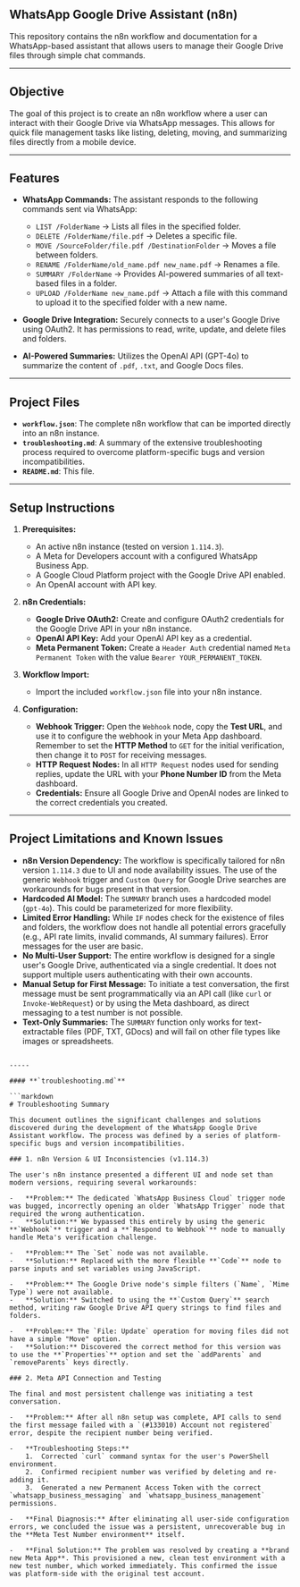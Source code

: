 ## **WhatsApp Google Drive Assistant (n8n)**

This repository contains the n8n workflow and documentation for a WhatsApp-based assistant that allows users to manage their Google Drive files through simple chat commands.

---

## Objective

The goal of this project is to create an n8n workflow where a user can interact with their Google Drive via WhatsApp messages. This allows for quick file management tasks like listing, deleting, moving, and summarizing files directly from a mobile device.

---

## Features

* **WhatsApp Commands:** The assistant responds to the following commands sent via WhatsApp:
    * `LIST /FolderName` → Lists all files in the specified folder.
    * `DELETE /FolderName/file.pdf` → Deletes a specific file.
    * `MOVE /SourceFolder/file.pdf /DestinationFolder` → Moves a file between folders.
    * `RENAME /FolderName/old_name.pdf new_name.pdf` → Renames a file.
    * `SUMMARY /FolderName` → Provides AI-powered summaries of all text-based files in a folder.
    * `UPLOAD /FolderName new_name.pdf` → Attach a file with this command to upload it to the specified folder with a new name.

* **Google Drive Integration:** Securely connects to a user's Google Drive using OAuth2. It has permissions to read, write, update, and delete files and folders.

* **AI-Powered Summaries:** Utilizes the OpenAI API (GPT-4o) to summarize the content of `.pdf`, `.txt`, and Google Docs files.

---

## Project Files

* **`workflow.json`**: The complete n8n workflow that can be imported directly into an n8n instance.
* **`troubleshooting.md`**: A summary of the extensive troubleshooting process required to overcome platform-specific bugs and version incompatibilities.
* **`README.md`**: This file.

---

## Setup Instructions

1.  **Prerequisites:**
    * An active n8n instance (tested on version `1.114.3`).
    * A Meta for Developers account with a configured WhatsApp Business App.
    * A Google Cloud Platform project with the Google Drive API enabled.
    * An OpenAI account with API key.

2.  **n8n Credentials:**
    * **Google Drive OAuth2:** Create and configure OAuth2 credentials for the Google Drive API in your n8n instance.
    * **OpenAI API Key:** Add your OpenAI API key as a credential.
    * **Meta Permanent Token:** Create a `Header Auth` credential named `Meta Permanent Token` with the value `Bearer YOUR_PERMANENT_TOKEN`.

3.  **Workflow Import:**
    * Import the included `workflow.json` file into your n8n instance.

4.  **Configuration:**
    * **Webhook Trigger:** Open the `Webhook` node, copy the **Test URL**, and use it to configure the webhook in your Meta App dashboard. Remember to set the **HTTP Method** to `GET` for the initial verification, then change it to `POST` for receiving messages.
    * **HTTP Request Nodes:** In all `HTTP Request` nodes used for sending replies, update the URL with your **Phone Number ID** from the Meta dashboard.
    * **Credentials:** Ensure all Google Drive and OpenAI nodes are linked to the correct credentials you created.

---

## Project Limitations and Known Issues

* **n8n Version Dependency:** The workflow is specifically tailored for n8n version `1.114.3` due to UI and node availability issues. The use of the generic `Webhook` trigger and `Custom Query` for Google Drive searches are workarounds for bugs present in that version.
* **Hardcoded AI Model:** The `SUMMARY` branch uses a hardcoded model (`gpt-4o`). This could be parameterized for more flexibility.
* **Limited Error Handling:** While `IF` nodes check for the existence of files and folders, the workflow does not handle all potential errors gracefully (e.g., API rate limits, invalid commands, AI summary failures). Error messages for the user are basic.
* **No Multi-User Support:** The entire workflow is designed for a single user's Google Drive, authenticated via a single credential. It does not support multiple users authenticating with their own accounts.
* **Manual Setup for First Message:** To initiate a test conversation, the first message must be sent programmatically via an API call (like `curl` or `Invoke-WebRequest`) or by using the Meta dashboard, as direct messaging to a test number is not possible.
* **Text-Only Summaries:** The `SUMMARY` function only works for text-extractable files (PDF, TXT, GDocs) and will fail on other file types like images or spreadsheets.

```

-----

#### **`troubleshooting.md`**

```markdown
# Troubleshooting Summary

This document outlines the significant challenges and solutions discovered during the development of the WhatsApp Google Drive Assistant workflow. The process was defined by a series of platform-specific bugs and version incompatibilities.

### 1. n8n Version & UI Inconsistencies (v1.114.3)

The user's n8n instance presented a different UI and node set than modern versions, requiring several workarounds:

-   **Problem:** The dedicated `WhatsApp Business Cloud` trigger node was bugged, incorrectly opening an older `WhatsApp Trigger` node that required the wrong authentication.
-   **Solution:** We bypassed this entirely by using the generic **`Webhook`** trigger and a **`Respond to Webhook`** node to manually handle Meta's verification challenge.

-   **Problem:** The `Set` node was not available.
-   **Solution:** Replaced with the more flexible **`Code`** node to parse inputs and set variables using JavaScript.

-   **Problem:** The Google Drive node's simple filters (`Name`, `Mime Type`) were not available.
-   **Solution:** Switched to using the **`Custom Query`** search method, writing raw Google Drive API query strings to find files and folders.

-   **Problem:** The `File: Update` operation for moving files did not have a simple "Move" option.
-   **Solution:** Discovered the correct method for this version was to use the **`Properties`** option and set the `addParents` and `removeParents` keys directly.

### 2. Meta API Connection and Testing

The final and most persistent challenge was initiating a test conversation.

-   **Problem:** After all n8n setup was complete, API calls to send the first message failed with a `(#133010) Account not registered` error, despite the recipient number being verified.

-   **Troubleshooting Steps:**
    1.  Corrected `curl` command syntax for the user's PowerShell environment.
    2.  Confirmed recipient number was verified by deleting and re-adding it.
    3.  Generated a new Permanent Access Token with the correct `whatsapp_business_messaging` and `whatsapp_business_management` permissions.

-   **Final Diagnosis:** After eliminating all user-side configuration errors, we concluded the issue was a persistent, unrecoverable bug in the **Meta Test Number environment** itself.

-   **Final Solution:** The problem was resolved by creating a **brand new Meta App**. This provisioned a new, clean test environment with a new test number, which worked immediately. This confirmed the issue was platform-side with the original test account.

```

